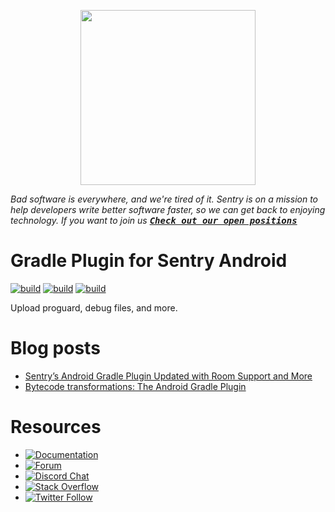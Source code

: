 <p align="center">
    <a href="https://sentry.io" target="_blank" align="center">
        <img src="https://sentry-brand.storage.googleapis.com/sentry-logo-black.png" width="280">
    </a>
</p>

_Bad software is everywhere, and we're tired of it. Sentry is on a mission to help developers write better software faster, so we can get back to enjoying technology. If you want to join us [<kbd>**Check out our open positions**</kbd>](https://sentry.io/careers/?utm_source=github&utm_medium=readme&utm_campaign=sentry-android-gradle-plugin)_

Gradle Plugin for Sentry Android
===========
[![build](https://github.com/getsentry/sentry-android-gradle-plugin/workflows/Test%20Publishing%20UUID%20Dry%20Run/badge.svg?branch=main)](https://github.com/getsentry/sentry-android-gradle-plugin/actions?query=branch%3Amain)
[![build](https://github.com/getsentry/sentry-android-gradle-plugin/workflows/Test%20Publishing%20UUID/badge.svg?branch=main)](https://github.com/getsentry/sentry-android-gradle-plugin/actions?query=branch%3Amain)
[![build](https://github.com/getsentry/sentry-android-gradle-plugin/workflows/Pre%20Merge%20Checks/badge.svg?branch=main)](https://github.com/getsentry/sentry-android-gradle-plugin/actions?query=branch%3Amain)

Upload proguard, debug files, and more.

# Blog posts
* [Sentry’s Android Gradle Plugin Updated with Room Support and More](https://blog.sentry.io/2022/04/20/sentrys-android-gradle-plugin-updated-with-room-support-and-more/)
* [Bytecode transformations: The Android Gradle Plugin](https://blog.sentry.io/2021/12/14/bytecode-transformations-the-android-gradle-plugin)

# Resources

* [![Documentation](https://img.shields.io/badge/documentation-sentry.io-green.svg)](https://docs.sentry.io/platforms/android/)
* [![Forum](https://img.shields.io/badge/forum-sentry-green.svg)](https://forum.sentry.io/c/sdks)
* [![Discord Chat](https://img.shields.io/discord/621778831602221064?logo=discord&logoColor=ffffff&color=7389D8)](https://discord.gg/PXa5Apfe7K)  
* [![Stack Overflow](https://img.shields.io/badge/stack%20overflow-sentry-green.svg)](http://stackoverflow.com/questions/tagged/sentry)
* [![Twitter Follow](https://img.shields.io/twitter/follow/getsentry?label=getsentry&style=social)](https://twitter.com/intent/follow?screen_name=getsentry)
